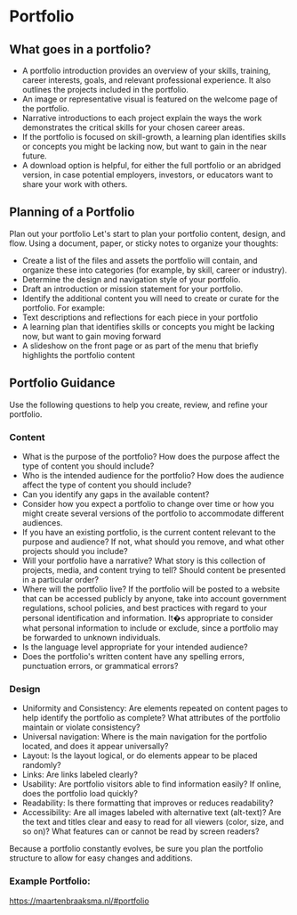 # Portfolio

## What goes in a portfolio?

- A portfolio introduction provides an overview of your skills, training, career interests, goals, and relevant professional experience. It also outlines the projects included in the portfolio.
- An image or representative visual is featured on the welcome page of the portfolio.
- Narrative introductions to each project explain the ways the work demonstrates the critical skills for your chosen career areas.
- If the portfolio is focused on skill-growth, a learning plan identifies skills or concepts you might be lacking now, but want to gain in the near future.
- A download option is helpful, for either the full portfolio or an abridged version, in case potential employers, investors, or educators want to share your work with others.

## Planning of a Portfolio

Plan out your portfolio
Let's start to plan your portfolio content, design, and flow. Using a document, paper, or sticky notes to organize your thoughts:
- Create a list of the files and assets the portfolio will contain, and organize these into categories (for example, by skill, career or industry).
- Determine the design and navigation style of your portfolio.
- Draft an introduction or mission statement for your portfolio.
- Identify the additional content you will need to create or curate for the portfolio. For example:
- Text descriptions and reflections for each piece in your portfolio
- A learning plan that identifies skills or concepts you might be lacking now, but want to gain moving forward
- A slideshow on the front page or as part of the menu that briefly highlights the portfolio content

## Portfolio Guidance

Use the following questions to help you create, review, and refine your portfolio.

### Content

- What is the purpose of the portfolio? How does the purpose affect the type of content you should include?
- Who is the intended audience for the portfolio? How does the audience affect the type of content you should include?
- Can you identify any gaps in the available content?
- Consider how you expect a portfolio to change over time or how you might create several versions of the portfolio to accommodate different audiences.
- If you have an existing portfolio, is the current content relevant to the purpose and audience? If not, what should you remove, and what other projects should you include?
- Will your portfolio have a narrative? What story is this collection of projects, media, and content trying to tell? Should content be presented in a particular order?
- Where will the portfolio live? If the portfolio will be posted to a website that can be accessed publicly by anyone, take into account government regulations, school policies, and best practices with regard to your personal identification and information. It�s appropriate to consider what personal information to include or exclude, since a portfolio may be forwarded to unknown individuals.
- Is the language level appropriate for your intended audience?
- Does the portfolio's written content have any spelling errors, punctuation errors, or grammatical errors?

### Design

- Uniformity and Consistency: Are elements repeated on content pages to help identify the portfolio as complete? What attributes of the portfolio maintain or violate consistency?
- Universal navigation: Where is the main navigation for the portfolio located, and does it appear universally?
- Layout: Is the layout logical, or do elements appear to be placed randomly?
- Links: Are links labeled clearly?
- Usability: Are portfolio visitors able to find information easily? If online, does the portfolio load quickly?
- Readability: Is there formatting that improves or reduces readability?
- Accessibility: Are all images labeled with alternative text (alt-text)? Are the text and titles clear and easy to read for all viewers (color, size, and so on)? What features can or cannot be read by screen readers?

Because a portfolio constantly evolves, be sure you plan the portfolio structure to allow for easy changes and additions.

### Example Portfolio:
https://maartenbraaksma.nl/#portfolio